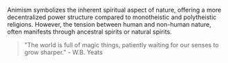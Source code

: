 
Animism symbolizes the inherent spiritual aspect of nature, offering a more decentralized power structure compared to monotheistic and polytheistic religions. However, the tension between human and non-human nature, often manifests through ancestral spirits or natural spirits.

> "The world is full of magic things, patiently waiting for our senses to grow sharper." - W.B. Yeats

